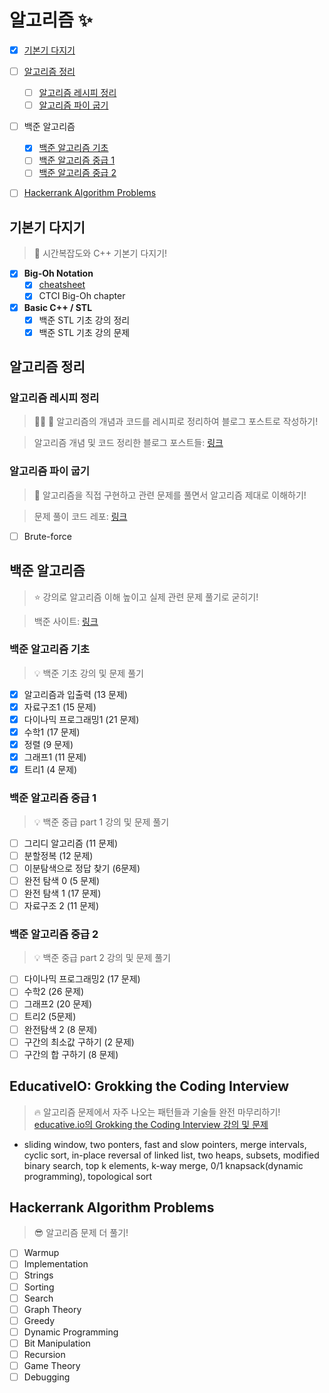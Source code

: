 # 알고리즘 :sparkles:

- [x] [기본기 다지기](#기본기-다지기)

- [ ] [알고리즘 정리](#알고리즘-블로그-정리)
    - [ ] [알고리즘 레시피 정리](#알고리즘-레시피-정리)
    - [ ] [알고리즘 파이 굽기](#알고리즘-파이-굽기)

- [ ] 백준 알고리즘
  - [x] [백준 알고리즘 기초](#백준-알고리즘-기초)
  - [ ] [백준 알고리즘 중급 1](#백준-알고리즘-중급-1)
  - [ ] [백준 알고리즘 중급 2](#백준-알고리즘-중급-2)

- [ ] [Hackerrank Algorithm Problems](#hackerrank-algorithm-problems)

## 기본기 다지기
> :seedling: 시간복잡도와 C++ 기본기 다지기! 

- [x] __Big-Oh Notation__
  - [x] [cheatsheet](http://bigocheatsheet.com/)
  - [x] CTCI Big-Oh chapter

- [x] __Basic C++ / STL__
  - [x] 백준 STL 기초 강의 정리
  - [x] 백준 STL 기초 강의 문제

## 알고리즘 정리

### 알고리즘 레시피 정리
> :woman_cook: :memo: 알고리즘의 개념과 코드를 레시피로 정리하여 블로그 포스트로 작성하기!

> 알고리즘 개념 및 코드 정리한 블로그 포스트들: [링크]()

### 알고리즘 파이 굽기
> :cookie: 알고리즘을 직접 구현하고 관련 문제를 풀면서 알고리즘 제대로 이해하기!

> 문제 풀이 코드 레포: [링크](https://github.com/JiwoonKim/algorithm-pie)

  - [ ] Brute-force
  
## 백준 알고리즘
> :star: 강의로 알고리즘 이해 높이고 실제 관련 문제 풀기로 굳히기! 

> 백준 사이트: [링크](https://www.acmicpc.net/)

### 백준 알고리즘 기초
> :bulb: 백준 기초 강의 및 문제 풀기 
  - [x] 알고리즘과 입출력 (13 문제)
  - [x] 자료구조1 (15 문제)
  - [x] 다이나믹 프로그래밍1 (21 문제)
  - [x] 수학1 (17 문제)
  - [x] 정렬 (9 문제)
  - [x] 그래프1 (11 문제)
  - [x] 트리1 (4 문제)
  
### 백준 알고리즘 중급 1
> :bulb: 백준 중급 part 1 강의 및 문제 풀기 
  - [ ] 그리디 알고리즘 (11 문제)
  - [ ] 분할정복 (12 문제)
  - [ ] 이분탐색으로 정답 찾기 (6문제)
  - [ ] 완전 탐색 0 (5 문제)
  - [ ] 완전 탐색 1 (17 문제)
  - [ ] 자료구조 2 (11 문제)
  
### 백준 알고리즘 중급 2
> :bulb: 백준 중급 part 2 강의 및 문제 풀기 
  - [ ] 다이나믹 프로그래밍2 (17 문제)
  - [ ] 수학2 (26 문제)
  - [ ] 그래프2 (20 문제)
  - [ ] 트리2 (5문제)
  - [ ] 완전탐색 2 (8 문제)
  - [ ] 구간의 최소값 구하기 (2 문제)
  - [ ] 구간의 합 구하기 (8 문제)
  
## EducativeIO: Grokking the Coding Interview
> :fire: 알고리즘 문제에서 자주 나오는 패턴들과 기술들 완전 마무리하기!
> [educative.io의 Grokking the Coding Interview 강의 및 문제](https://www.educative.io/collection/5668639101419520/5671464854355968)
   - sliding window, two ponters, fast and slow pointers, merge intervals, cyclic sort, in-place reversal of linked list, two heaps, subsets, modified binary search, top k elements, k-way merge, 0/1 knapsack(dynamic programming), topological sort
  
## Hackerrank Algorithm Problems
> :sunglasses: 알고리즘 문제 더 풀기! 
  - [ ] Warmup
  - [ ] Implementation
  - [ ] Strings
  - [ ] Sorting
  - [ ] Search
  - [ ] Graph Theory
  - [ ] Greedy
  - [ ] Dynamic Programming
  - [ ] Bit Manipulation
  - [ ] Recursion
  - [ ] Game Theory
  - [ ] Debugging